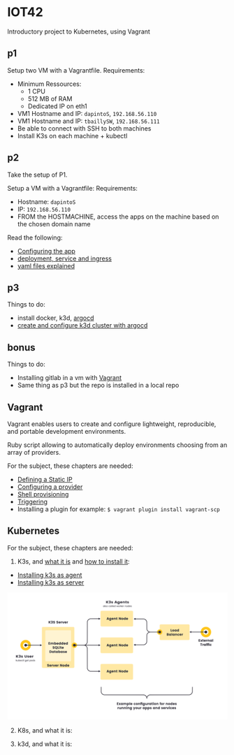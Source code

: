 # IOT42

Introductory project to Kubernetes, using Vagrant

## p1

Setup two VM with a Vagrantfile.
Requirements:
  - Minimum Ressources:
    - 1 CPU
    - 512 MB of RAM
    - Dedicated IP on eth1
  - VM1 Hostname and IP: `dapintoS`, `192.168.56.110`
  - VM1 Hostname and IP: `tbaillySW`, `192.168.56.111`
  - Be able to connect with SSH to both machines
  - Install K3s on each machine + kubectl

## p2

Take the setup of P1.

Setup a VM with a Vagrantfile:
Requirements:
  - Hostname: `dapintoS`
  - IP: `192.168.56.110` 
  - FROM the HOSTMACHINE, access the apps on the machine based on the chosen domain name

Read the following:
 - [Configuring the app](https://kubernetes.io/docs/concepts/overview/working-with-objects/)
 - [deployment, service and ingress](https://dwdraju.medium.com/how-deployment-service-ingress-are-related-in-their-manifest-a2e553cf0ffb)
 - [yaml files explained](https://www.youtube.com/watch?v=qmDzcu5uY1I)

## p3

Things to do:
 - install docker, k3d, [argocd](https://www.youtube.com/watch?v=MeU5_k9ssrs&t=1662s)
 - [create and configure k3d cluster with argocd](https://en.sokube.ch/post/gitops-on-a-laptop-with-k3d-and-argocd-1)

## bonus

Things to do:
 - Installing gitlab in a vm with [Vagrant](https://www.tecmint.com/install-and-configure-gitlab-on-centos-7/)
 - Same thing as p3 but the repo is installed in a local repo

## Vagrant

Vagrant enables users to create and configure lightweight, reproducible, and portable development environments.

Ruby script allowing to automatically deploy environments choosing from an array of providers.

For the subject, these chapters are needed:
- [Defining a Static IP](https://developer.hashicorp.com/vagrant/docs/networking/private_network)
- [Configuring a provider](https://developer.hashicorp.com/vagrant/docs/providers/configuration)
- [Shell provisioning](https://developer.hashicorp.com/vagrant/docs/provisioning/shell)
- [Triggering](https://developer.hashicorp.com/vagrant/docs/triggers/configuration)
- Installing a plugin for example: `$ vagrant plugin install vagrant-scp`

## Kubernetes


For the subject, these chapters are needed:
1. K3s, and [what it is](https://docs.k3s.io/) and [how to install it](https://docs.k3s.io/quick-start):
  - [Installing k3s as agent](https://docs.k3s.io/reference/agent-config)
  - [Installing k3s as server](https://docs.k3s.io/reference/server-config)

![Example arch](/assets/img/k3s-architecture-single-server.svg)

2. K8s, and what it is:

3. k3d, and what it is:

